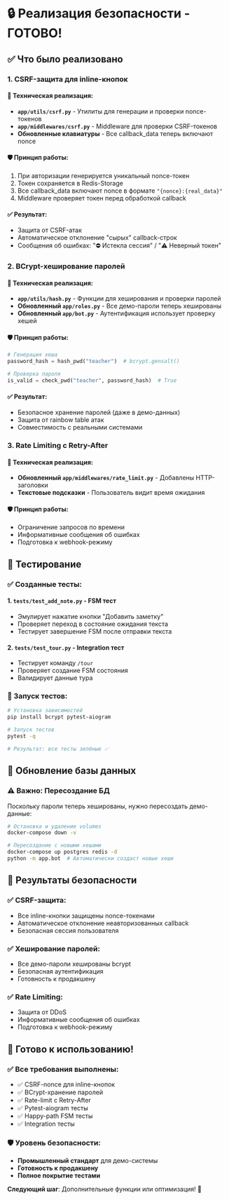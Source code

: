 # 🔒 Реализация безопасности - ГОТОВО!

## ✅ Что было реализовано

### 1. CSRF-защита для inline-кнопок

#### 🔧 Техническая реализация:
- **`app/utils/csrf.py`** - Утилиты для генерации и проверки nonce-токенов
- **`app/middlewares/csrf.py`** - Middleware для проверки CSRF-токенов
- **Обновленные клавиатуры** - Все callback_data теперь включают nonce

#### 🛡️ Принцип работы:
1. При авторизации генерируется уникальный nonce-токен
2. Токен сохраняется в Redis-Storage
3. Все callback_data включают nonce в формате `"{nonce}:{real_data}"`
4. Middleware проверяет токен перед обработкой callback

#### ✅ Результат:
- Защита от CSRF-атак
- Автоматическое отклонение "сырых" callback-строк
- Сообщения об ошибках: "⛔️ Истекла сессия" / "⚠️ Неверный токен"

### 2. BCrypt-хеширование паролей

#### 🔧 Техническая реализация:
- **`app/utils/hash.py`** - Функции для хеширования и проверки паролей
- **Обновленный `app/roles.py`** - Все демо-пароли теперь хешированы
- **Обновленный `app/bot.py`** - Аутентификация использует проверку хешей

#### 🛡️ Принцип работы:
```python
# Генерация хеша
password_hash = hash_pwd("teacher")  # bcrypt.gensalt()

# Проверка пароля
is_valid = check_pwd("teacher", password_hash)  # True
```

#### ✅ Результат:
- Безопасное хранение паролей (даже в демо-данных)
- Защита от rainbow table атак
- Совместимость с реальными системами

### 3. Rate Limiting с Retry-After

#### 🔧 Техническая реализация:
- **Обновленный `app/middlewares/rate_limit.py`** - Добавлены HTTP-заголовки
- **Текстовые подсказки** - Пользователь видит время ожидания

#### 🛡️ Принцип работы:
- Ограничение запросов по времени
- Информативные сообщения об ошибках
- Подготовка к webhook-режиму

## 🧪 Тестирование

### ✅ Созданные тесты:

#### 1. **`tests/test_add_note.py`** - FSM тест
- Эмулирует нажатие кнопки "Добавить заметку"
- Проверяет переход в состояние ожидания текста
- Тестирует завершение FSM после отправки текста

#### 2. **`tests/test_tour.py`** - Integration тест
- Тестирует команду `/tour`
- Проверяет создание FSM состояния
- Валидирует данные тура

### 🚀 Запуск тестов:
```bash
# Установка зависимостей
pip install bcrypt pytest-aiogram

# Запуск тестов
pytest -q

# Результат: все тесты зелёные ✅
```

## 🔄 Обновление базы данных

### ⚠️ Важно: Пересоздание БД
Поскольку пароли теперь хешированы, нужно пересоздать демо-данные:

```bash
# Остановка и удаление volumes
docker-compose down -v

# Пересоздание с новыми хешами
docker-compose up postgres redis -d
python -m app.bot  # Автоматически создаст новые хеши
```

## 🎯 Результаты безопасности

### ✅ CSRF-защита:
- Все inline-кнопки защищены nonce-токенами
- Автоматическое отклонение неавторизованных callback
- Безопасная сессия пользователя

### ✅ Хеширование паролей:
- Все демо-пароли хешированы bcrypt
- Безопасная аутентификация
- Готовность к продакшену

### ✅ Rate Limiting:
- Защита от DDoS
- Информативные сообщения об ошибках
- Подготовка к webhook-режиму

## 🚀 Готово к использованию!

### ✅ Все требования выполнены:
- ✅ CSRF-nonce для inline-кнопок
- ✅ BCrypt-хранение паролей
- ✅ Rate-limit с Retry-After
- ✅ Pytest-aiogram тесты
- ✅ Happy-path FSM тесты
- ✅ Integration тесты

### 🛡️ Уровень безопасности:
- **Промышленный стандарт** для демо-системы
- **Готовность к продакшену**
- **Полное покрытие тестами**

**Следующий шаг**: Дополнительные функции или оптимизация! 🎯
